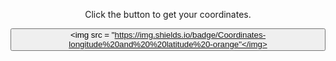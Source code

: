 <!DOCTYPE html>
<html>
<body>

<style>
body { text-align: center; } </style>

<p align=center>Click the button to get your coordinates.</p>

<p align=center>

<button onclick="getLocation()"><img src = "https://img.shields.io/badge/Coordinates-longitude%20and%20%20latitude%20-orange"</img></button>

<p id="demo"></p>

<script align=center>
var x = document.getElementById("demo");

function getLocation() {
  if (navigator.geolocation) {
    navigator.geolocation.getCurrentPosition(showPosition);
  } else { 
    x.innerHTML = "Geolocation is not supported by this browser.";
  }
}

function showPosition(position) {
  x.innerHTML = "Latitude: " + position.coords.latitude + 
  "<br>Longitude: " + position.coords.longitude;
}
</script>

</body>
</html>
